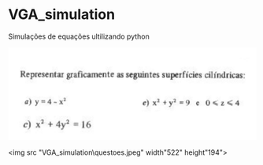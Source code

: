 # VGA_simulation
Simulações de equações ultilizando python

![](https://raw.githubusercontent.com/dannielcristie/VGA_simulation/master/questoes.jpeg)

<img src "VGA_simulation\questoes.jpeg" width"522" height"194">